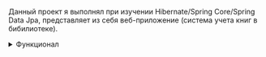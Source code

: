 Данный проект я выполнял при изучении Hibernate/Spring Core/Spring Data Jpa, представляет из себя веб-приложение (система учета книг в бибилиотеке).

<details><summary>Функционал</summary>
На главной странице расположен блок с кнопками и хэдер. При нажатии на  кнопку "Список людей в библиотеке" происходит переход на страницу (/people) со списком людей в библиотеке.
![image](https://github.com/maksim25y/LibraryApp/assets/131711956/29066f2d-005f-4756-ae76-6a87ceae58cf)
Есть возможность добавления человека в базу данных библиотеки, необходимо нажать на кнопку "Добавить", после чего происходит переход на страницу с адресом (/people/new).
![image](https://github.com/maksim25y/LibraryApp/assets/131711956/16966b58-36cc-4759-b8d6-a47e9a0ec346)
Поля в форме имеют валидацию, поэтому ввести некорректные значения нельзя (в таком случае будет выведена ошибка).
Ограничения на ввод: 
  1) Возраст должен быть в следующем диапазоне (1900-2024]
  ![image](https://github.com/maksim25y/LibraryApp/assets/131711956/5db855fa-c952-46a4-8830-a0d983229f9b)
  2) ФИО должно быть по следующему шаблону [Фамилия Имя Отчество], причем на русском языке
  ![image](https://github.com/maksim25y/LibraryApp/assets/131711956/42998745-7f27-4bc6-9646-85f67ae6363f)
  3) Поля не должны быть пустыми
  4) ФИО должно быть уникальным
  ![image](https://github.com/maksim25y/LibraryApp/assets/131711956/f6bd633b-d37c-4da5-82ac-11b052afd177)

![image](https://github.com/maksim25y/LibraryApp/assets/131711956/a499732b-51bf-4543-9e48-d4ecd792c1a1)


  
![image](https://github.com/maksim25y/LibraryApp/assets/131711956/10e54254-b1b5-4301-8eb1-b0579f915f44)

<details><summary>Реализация</summary>  
  
![image](https://github.com/maksim25y/http1/assets/131711956/e10d065f-6ccf-455c-92f8-0a5315de7f66)

</details>
